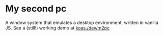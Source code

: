 # My second pc
A window system that emulates a desktop environment, written in vanilla JS. See a (still!) working demo at [koas./dev/m2pc](https://koas.dev/m2pc)
